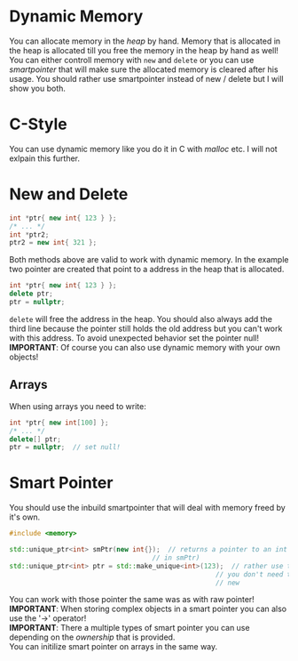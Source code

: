 # Dynamic Memory

You can allocate memory in the *heap* by hand. Memory that is allocated in the
heap is allocated till you free the memory in the heap by hand as well!\
You can either controll memory with `new` and `delete` or you can use
*smartpointer* that will make sure the allocated memory is cleared after his
usage. You should rather use smartpointer instead of new / delete but I will
show you both.

# C-Style

You can use dynamic memory like you do it in C with *malloc* etc. I will not
exlpain this further.

# New and Delete

```cpp
int *ptr{ new int{ 123 } };
/* ... */
int *ptr2;
ptr2 = new int{ 321 };
```

Both methods above are valid to work with dynamic memory. In the example two
pointer are created that point to a address in the heap that is allocated.

```cpp
int *ptr{ new int{ 123 } };
delete ptr;
ptr = nullptr;
```

`delete` will free the address in the heap. You should also always add the
third line because the pointer still holds the old address but you can't work
with this address. To avoid unexpected behavior set the pointer null!\
**IMPORTANT**: Of course you can also use dynamic memory with your own objects!

## Arrays

When using arrays you need to write:

```cpp
int *ptr{ new int[100] };
/* ... */
delete[] ptr;
ptr = nullptr;  // set null!
```

# Smart Pointer

You should use the inbuild smartpointer that will deal with memory freed by
it's own.

```cpp
#include <memory>

std::unique_ptr<int> smPtr(new int{});  // returns a pointer to an int value (saved
                                    // in smPtr)
std::unique_ptr<int> ptr = std::make_unique<int>(123);  // rather use this because
                                                    // you don't need to use
                                                    // new
```

You can work with those pointer the same was as with raw pointer!\
**IMPORTANT**: When storing complex objects in a smart pointer you can also
use the '->' operator!\
**IMPORTANT**: There a multiple types of smart pointer you can use depending on
the *ownership* that is provided.\
You can initilize smart pointer on  arrays in the same way.
